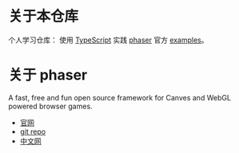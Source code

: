 # 关于本仓库
  个人学习仓库： 使用 [TypeScript](http://www.typescriptlang.org/) 实践 [phaser](http://phaser.io/) 官方 [examples](http://phaser.io/examples)。
# 关于 phaser
  A fast, free and fun open source framework for Canves and WebGL powered browser games.
  - [官网](http://phaser.io/)
  - [git repo](https://github.com/photonstorm/phaser)
  - [中文网](http://www.phaserengine.com/)
